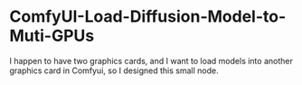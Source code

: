# ComfyUI-Load-Diffusion-Model-to-Muti-GPUs
I happen to have two graphics cards, and I want to load models into another graphics card in Comfyui, so I designed this small node.
